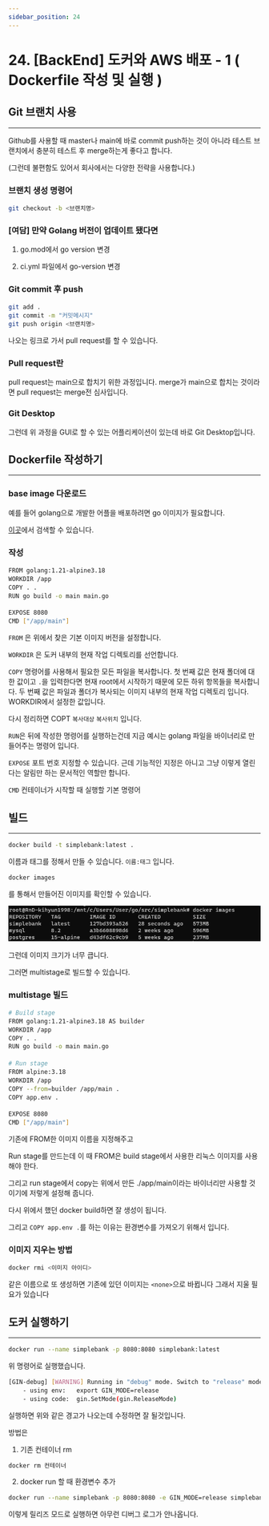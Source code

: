```yaml
---
sidebar_position: 24
---
```


# 24. [BackEnd] 도커와 AWS 배포 - 1 ( Dockerfile 작성 및 실행 )

## Git 브랜치 사용
---

Github를 사용할 때 master나 main에 바로 commit push하는 것이 아니라 테스트 브랜치에서 충분히 테스트 후 merge하는게 좋다고 합니다.

(그런데 불편함도 있어서 회사에서는 다양한 전략을 사용합니다.)


### 브랜치 생성 명령어

```bash
git checkout -b <브랜치명>
```

### [여담] 만약 Golang 버전이 업데이트 됐다면

1. go.mod에서 go version 변경

2. ci.yml 파일에서 go-version 변경


### Git commit 후 push

```bash
git add .
git commit -m "커밋메시지"
git push origin <브랜치명>
```


나오는 링크로 가서 pull request를 할 수 있습니다.

### Pull request란

pull request는 main으로 합치기 위한 과정입니다. merge가 main으로 합치는 것이라면 pull request는 merge전 심사입니다.


### Git Desktop

그런데 위 과정을 GUI로 할 수 있는 어플리케이션이 있는데 바로 Git Desktop입니다.


## Dockerfile 작성하기
---

### base image 다운로드

예를 들어 golang으로 개발한 어플을 배포하려면 go 이미지가 필요합니다.

[이곳](https://hub.docker.com/)에서 검색할 수 있습니다.


### 작성



```bash
FROM golang:1.21-alpine3.18
WORKDIR /app
COPY . .
RUN go build -o main main.go

EXPOSE 8080
CMD ["/app/main"]
```
`FROM` 은 위에서 찾은 기본 이미지 버전을 설정합니다.

`WORKDIR` 은 도커 내부의 현재 작업 디렉토리를 선언합니다.

`COPY` 명령어를 사용해서 필요한 모든 파일을 복사합니다. 첫 번째 값은 현재 폴더에 대한 값이고 `.`을 입력한다면 현재 root에서 시작하기 때문에 모든 하위 항목들을 복사합니다. 두 번째 값은 파일과 폴더가 복사되는 이미지 내부의 현재 작업 디렉토리 입니다. WORKDIR에서 설정한 값입니다.

다시 정리하면 COPT `복사대상` `복사위치` 입니다.


`RUN`은 뒤에 작성한 명령어를 실행하는건데 지금 예시는 golang 파일을 바이너리로 만들어주는 명령어 입니다.

`EXPOSE` 포트 번호 지정할 수 있습니다. 근데 기능적인 지정은 아니고 그냥 이렇게 열린다는 알림만 하는 문서적인 역할만 합니다.

`CMD` 컨테이너가 시작할 때 실행할 기본 명령어

## 빌드
---

```bash
docker build -t simplebank:latest .
```

이름과 태그를 정해서 만들 수 있습니다. `이름:태그` 입니다.

```bash
docker images
```

를 통해서 만들어진 이미지를 확인할 수 있습니다.

![Alt text](./img/1-30/24/image1.png)

그런데 이미지 크기가 너무 큽니다.

그러면 multistage로 빌드할 수 있습니다.

### multistage 빌드

```bash
# Build stage
FROM golang:1.21-alpine3.18 AS builder
WORKDIR /app
COPY . .
RUN go build -o main main.go

# Run stage
FROM alpine:3.18
WORKDIR /app
COPY --from=builder /app/main .
COPY app.env .

EXPOSE 8080
CMD ["/app/main"]
```

기존에 FROM한 이미지 이름을 지정해주고

Run stage를 만드는데 이 때 FROM은 build stage에서 사용한 리눅스 이미지를 사용해야 한다.

그리고 run stage에서 copy는 위에서 만든 ./app/main이라는 바이너리만 사용할 것이기에 저렇게 설정해 줍니다.

다시 위에서 했던 docker build하면 잘 생성이 됩니다.

그리고 `COPY app.env .`를 하는 이유는 환경변수를 가져오기 위해서 입니다.

### 이미지 지우는 방법

```bash
docker rmi <이미지 아이디>
```

같은 이름으로 또 생성하면 기존에 있던 이미지는 `<none>`으로 바뀝니다 그래서 지울 필요가 있습니다


## 도커 실행하기
---

```bash
docker run --name simplebank -p 8080:8080 simplebank:latest
```

위 명령어로 실행했습니다.

```bash
[GIN-debug] [WARNING] Running in "debug" mode. Switch to "release" mode in production.
	- using env:   export GIN_MODE=release
	- using code:  gin.SetMode(gin.ReleaseMode)
```

실행하면 위와 같은 경고가 나오는데 수정하면 잘 될것입니다.

방법은

1. 기존 컨테이너 rm

```bash
docker rm 컨테이너
```

2. docker run 할 때 환경변수 추가

```bash
docker run --name simplebank -p 8080:8080 -e GIN_MODE=release simplebank:latest
```

이렇게 릴리즈 모드로 실행하면 아무런 디버그 로그가 안나옵니다.